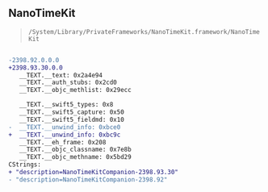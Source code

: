 ## NanoTimeKit

> `/System/Library/PrivateFrameworks/NanoTimeKit.framework/NanoTimeKit`

```diff

-2398.92.0.0.0
+2398.93.30.0.0
   __TEXT.__text: 0x2a4e94
   __TEXT.__auth_stubs: 0x2cd0
   __TEXT.__objc_methlist: 0x29ecc

   __TEXT.__swift5_types: 0x8
   __TEXT.__swift5_capture: 0x50
   __TEXT.__swift5_fieldmd: 0x10
-  __TEXT.__unwind_info: 0xbce0
+  __TEXT.__unwind_info: 0xbc9c
   __TEXT.__eh_frame: 0x208
   __TEXT.__objc_classname: 0x7e8b
   __TEXT.__objc_methname: 0x5bd29
CStrings:
+ "description=NanoTimeKitCompanion-2398.93.30"
- "description=NanoTimeKitCompanion-2398.92"

```
